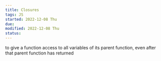 ```yaml
---
title: Closures
tags: JS  
started: 2022-12-08 Thu
due: 
modified: 2022-12-08 Thu
status: 
---
```


to give a function access to all variables of its parent function, even after that parent function has returned